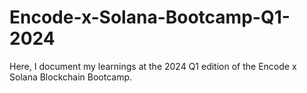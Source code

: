 # Encode-x-Solana-Bootcamp-Q1-2024
Here, I document my learnings at the 2024 Q1 edition of the Encode x Solana Blockchain Bootcamp.
